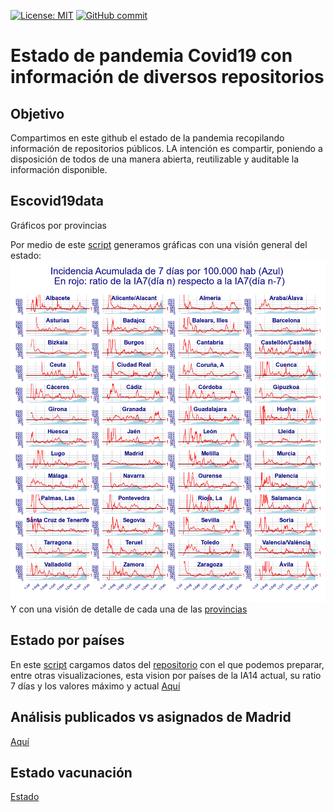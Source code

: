 [![License: MIT](https://img.shields.io/badge/License-MIT-yellow.svg)](https://opensource.org/licenses/MIT)
[![GitHub commit](https://img.shields.io/github/last-commit/pcm-dpc/COVID-19)](https://github.com/mharias/covid_almendralejo/commits/master)

# Estado de pandemia Covid19 con información de diversos repositorios
## Objetivo
Compartimos en este github el estado de la pandemia recopilando información de repositorios públicos. LA intención es compartir, poniendo a disposición de todos de una manera abierta, reutilizable y auditable la información disponible.

## Escovid19data
Gráficos por provincias

Por medio de este [script](https://github.com/mharias/covid/blob/master/graficos_escovid19data/graficos_escovid19data.ipynb/) generamos gráficas con una visión general del estado:
![Estado por provincias](https://github.com/mharias/covid/blob/master/graficos_escovid19data/graficos/pcr_provincias.png)
Y con una visión de detalle de cada una de las [provincias](https://github.com/mharias/covid/blob/master/graficos_escovid19data/README.md)

## Estado por países
En este [script](https://github.com/mharias/covid/blob/master/hopkins/stats_cvid_paises_v2.ipynb) cargamos datos del [repositorio](https://data.world/covid-19-data-resource-hub/covid-19-case-counts/workspace/file?filename=COVID-19+Cases.csv) con el que podemos preparar, entre otras visualizaciones, esta vision por países de la IA14 actual, su ratio 7 días y los valores máximo y actual
[Aquí](https://github.com/mharias/covid/blob/master/hopkins/README.md)

## Análisis publicados vs asignados de Madrid

[Aquí](https://github.com/mharias/covid/blob/master/IA14_madrid/README.md)

## Estado vacunación

[Estado](https://github.com/mharias/covid/blob/master/vacunacion/graficos/suministrada_admin_pauta.png)
